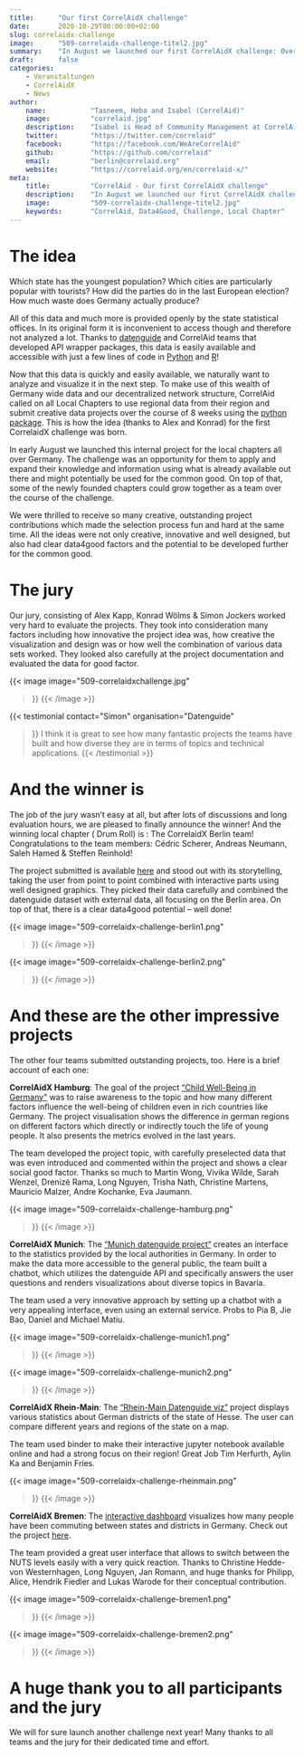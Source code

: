 ```yaml
---
title:      "Our first CorrelAidX challenge"
date:       2020-10-29T00:00:00+02:00
slug: correlaidx-challenge
image:      "509-correlaidx-challenge-titel2.jpg"
summary:    "In August we launched our first CorrelAidX challenge: Over the course of 8 weeks, we called on our local chapters to use regional data, provided by the state statistical offices, from their region and submit creative data projects using the python package developed by Datenguide in collaboration with CorrelAid. Have a look at the amazing outcomes!"
draft:      false
categories:       
    - Veranstaltungen
    - CorrelAidX
    - News
author: 
    name:           "Tasneem, Heba and Isabel (CorrelAid)"
    image:          "correlaid.jpg"
    description:    "Isabel is Head of Community Management at CorrelAid. Heba and Tasneem are currently fellows at CorrelAid through the CrossCulture Programme by ifa."
    twitter:        "https://twitter.com/correlaid"
    facebook:       "https://facebook.com/WeAreCorrelAid"
    github:         "https://github.com/correlaid"
    email:          "berlin@correlaid.org"
    website:        "https://correlaid.org/en/correlaid-x/"
meta:
    title:          "CorrelAid - Our first CorrelAidX challenge"
    description:    "In August we launched our first CorrelAidX challenge: Over the course of 8 weeks, we called on our local chapters to use regional data, provided by the state statistical offices, from their region and submit creative data projects using the python package developed by Datenguide in collaboration with CorrelAid. Have a look at the amazing outcomes!"
    image:          "509-correlaidx-challenge-titel2.jpg"
    keywords:       "CorrelAid, Data4Good, Challenge, Local Chapter"
---
```

# The idea

Which state has the youngest population? Which cities are particularly popular with tourists? How did the parties do in the last European election? How much waste does Germany actually produce?

All of this data and much more is provided openly by the state statistical offices. In its original form it is inconvenient to access though and therefore not analyzed a lot. Thanks to [datenguide](http://datengui.de/) and CorrelAid teams that developed API wrapper packages, this data is easily available and accessible with just a few lines of code in [Python](https://github.com/CorrelAid/datenguide-python) and [R](https://github.com/CorrelAid/datenguideR)! 

Now that this data is quickly and easily available, we naturally want to analyze and visualize it in the next step. To make use of this wealth of Germany wide data and our decentralized network structure,  CorrelAid called on all Local Chapters to use regional data from their region and submit creative data projects over the course of 8 weeks using the [python package](https://github.com/CorrelAid/datenguide-python). This is how the idea (thanks to Alex and Konrad) for the first CorrelaidX challenge was born. 

In early August we launched this internal project for the local chapters all over Germany. The challenge was an opportunity for them to apply and expand their knowledge and information using what is already available out there and might potentially be used for the common good. On top of that, some of the newly founded chapters could grow together as a team over the course of the challenge.

We were thrilled to receive so many creative, outstanding project contributions which made the selection process fun and hard at the same time. All the ideas were not only creative, innovative and well designed, but also had clear data4good factors and the potential to be developed further for the common good. 

# The jury

Our jury, consisting of Alex Kapp, Konrad Wölms & Simon Jockers worked very hard to evaluate the projects. They took into consideration many factors including how innovative the project idea was, how creative the visualization and design was or how well the combination of various data sets worked. They looked also carefully at the project documentation and evaluated the data for good factor. 

{{< image 
    image="509-correlaidxchallenge.jpg"
>}}
{{< /image >}}

{{< testimonial 
    contact="Simon"
    organisation="Datenguide"
>}}
I think it is great to see how many fantastic projects the teams have built and how diverse they are in terms of topics and technical applications. 
{{< /testimonial >}}


# And the winner is
The job of the jury wasn’t easy at all, but after lots of discussions and long evaluation hours, we are pleased to finally announce the winner! 
And the winning local chapter ( Drum Roll) is : The CorrelaidX Berlin team!  Congratulations to the team members: Cédric Scherer, Andreas Neumann, Saleh Hamed & Steffen Reinhold!

The project submitted is available [here](http://berlinbikes.correlaid.org/) and stood out with its storytelling, taking the user from point to point combined with interactive parts using well designed graphics. They picked their data carefully and combined the datenguide dataset with external data, all focusing on the Berlin area. On top of that, there is a clear data4good potential – well done!

{{< image 
    image="509-correlaidx-challenge-berlin1.png"
>}}
{{< /image >}}

{{< image 
    image="509-correlaidx-challenge-berlin2.png"
>}}
{{< /image >}}


# And these are the other impressive projects
The other four teams submitted outstanding projects, too. Here is a brief account of each one: 

**CorrelAidX Hamburg**: The goal of the project [“Child Well-Being in Germany"](https://github.com/CorrelAid/hh-correlaidx-challenge)  was to raise awareness to the topic and how many different factors influence the well-being of children even in rich countries like Germany. The project visualisation shows the difference in german regions on different factors which directly or indirectly touch the life of young people. It also presents the metrics evolved in the last years.

The team developed the project topic, with carefully preselected data that was even introduced and commented within the project and shows a clear social good factor. Thanks so much to Martin Wong, Vivika Wilde, Sarah Wenzel, Drenizë Rama, Long Nguyen, Trisha Nath, Christine Martens, Mauricio Malzer, Andre Kochanke, Eva Jaumann.

{{< image 
    image="509-correlaidx-challenge-hamburg.png"
>}}
{{< /image >}}

**CorrelAidX Munich**: The [“Munich datenguide project“](https://github.com/CorrelAid/correlaidx-challenge-munich) creates an interface to the statistics provided by the local authorities in Germany. In order to make the data more accessible to the general public, the team built a chatbot, which utilizes the datenguide API and specifically answers the user questions and renders visualizations about diverse topics in Bavaria.

The team used a very innovative approach by setting up a chatbot with a very appealing interface, even using an external service. Probs to Pia B, Jie Bao, Daniel and Michael Matiu.

{{< image 
    image="509-correlaidx-challenge-munich1.png"
>}}
{{< /image >}}

{{< image 
    image="509-correlaidx-challenge-munich2.png"
>}}
{{< /image >}}

**CorrelAidX Rhein-Main**: The [“Rhein-Main Datenguide viz”](https://github.com/CorrelAid/cax-challenge-rhein-main) project displays various statistics about German districts of the state of Hesse. The user can compare different years and regions of the state on a map.

The team used binder to make their interactive jupyter notebook available online and had a strong focus on their region! Great Job Tim Herfurth, Aylin Ka and Benjamin Fries. 

{{< image 
    image="509-correlaidx-challenge-rheinmain.png"
>}}
{{< /image >}}

**CorrelAidX Bremen**: The [interactive dashboard](https://github.com/CorrelAid/correlaidx-challenge-bremen) visualizes how many people have been commuting between states and districts in Germany. Check out the project [here](http://commute.correlaid.org/). 

The team provided a great user interface that allows to switch between the NUTS levels easily with a very quick reaction.
Thanks to Christine Hedde-von Westernhagen, Long Nguyen, Jan Romann, and huge thanks for Philipp, Alice, Hendrik Fiedler and Lukas Warode for their conceptual contribution.

{{< image 
    image="509-correlaidx-challenge-bremen1.png"
>}}
{{< /image >}}

{{< image 
    image="509-correlaidx-challenge-bremen2.png"
>}}
{{< /image >}}



# A huge thank you to all participants and the jury

We will for sure launch another challenge next year! Many thanks to all teams and the jury for their dedicated time and effort.
